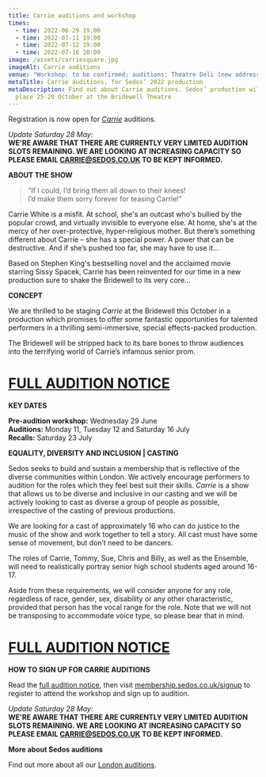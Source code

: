 ```yaml
---
title: Carrie auditions and workshop
times:
  - time: 2022-06-29 19:00
  - time: 2022-07-11 19:00
  - time: 2022-07-12 19:00
  - time: 2022-07-16 10:00
image: /assets/carriesquare.jpg
imageAlt: Carrie auditions
venue: "Workshop: to be confirmed; auditions: Theatre Deli (new address TBC)"
metaTitle: Carrie auditions, for Sedos’ 2022 production
metaDescription: Find out about Carrie auditions. Sedos’ production will take
  place 25-29 October at the Bridewell Theatre
---
```

Registration is now open for *[Carrie](https://sedos.co.uk/shows/2022-carrie-the-musical)* auditions.

*Update Saturday 28 May:*\
**WE'RE AWARE THAT THERE ARE CURRENTLY VERY LIMITED AUDITION SLOTS REMAINING. WE ARE LOOKING AT INCREASING CAPACITY SO PLEASE EMAIL CARRIE@SEDOS.CO.UK TO BE KEPT INFORMED.**

**ABOUT THE SHOW**

> “If I could, I’d bring them all down to their knees!\
> I’d make them sorry forever for teasing Carrie!”

Carrie White is a misfit. At school, she's an outcast who's bullied by the popular crowd, and virtually invisible to everyone else. At home, she's at the mercy of her over-protective, hyper-religious mother. But there’s something different about Carrie – she has a special power. A power that can be destructive. And if she’s pushed too far, she may have to use it…

Based on Stephen King's bestselling novel and the acclaimed movie starring Sissy Spacek, Carrie has been reinvented for our time in a new production sure to shake the Bridewell to its very core...

**CONCEPT**

We are thrilled to be staging *Carrie* at the Bridewell this October in a production which promises to offer some fantastic opportunities for talented performers in a thrilling semi-immersive, special effects-packed production.

The Bridewell will be stripped back to its bare bones to throw audiences into the terrifying world of Carrie’s infamous senior prom. 

# [FULL AUDITION NOTICE](https://docs.google.com/document/d/1tBZGC5erP8yYSN-GJXR11TPhvIc746N0ZyU97deCyP4/edit)

**KEY DATES**

**Pre-audition workshop:** Wednesday 29 June\
**Auditions:** Monday 11, Tuesday 12 and Saturday 16 July\
**Recalls:** Saturday 23 July

**EQUALITY, DIVERSITY AND INCLUSION | CASTING**

Sedos seeks to build and sustain a membership that is reflective of the diverse communities within London. We actively encourage performers to audition for the roles which they feel best suit their skills. *Carrie* is a show that allows us to be diverse and inclusive in our casting and we will be actively looking to cast as diverse a group of people as possible, irrespective of the casting of previous productions.

We are looking for a cast of approximately 16 who can do justice to the music of the show and work together to tell a story. All cast must have some sense of movement, but don’t need to be dancers. 

The roles of Carrie, Tommy, Sue, Chris and Billy, as well as the Ensemble, will need to realistically portray senior high school students aged around 16-17.

Aside from these requirements, we will consider anyone for any role, regardless of race, gender, sex, disability or any other characteristic, provided that person has the vocal range for the role. Note that we will not be transposing to accommodate voice type, so please bear that in mind. 

# [FULL AUDITION NOTICE](https://docs.google.com/document/d/1tBZGC5erP8yYSN-GJXR11TPhvIc746N0ZyU97deCyP4/edit)

**HOW TO SIGN UP FOR CARRIE AUDITIONS**

Read the [full audition notice](https://docs.google.com/document/d/1tBZGC5erP8yYSN-GJXR11TPhvIc746N0ZyU97deCyP4/edit), then visit [](membership.sedos.co.uk)[membership.sedos.co.uk/signup](https://membership.sedos.co.uk/signup/) to register to attend the workshop and sign up to audition.

*Update Saturday 28 May:*\
**WE'RE AWARE THAT THERE ARE CURRENTLY VERY LIMITED AUDITION SLOTS REMAINING. WE ARE LOOKING AT INCREASING CAPACITY SO PLEASE EMAIL CARRIE@SEDOS.CO.UK TO BE KEPT INFORMED.**

**More about Sedos auditions**

Find out more about all our [London auditions](https://sedos.co.uk/get-involved).